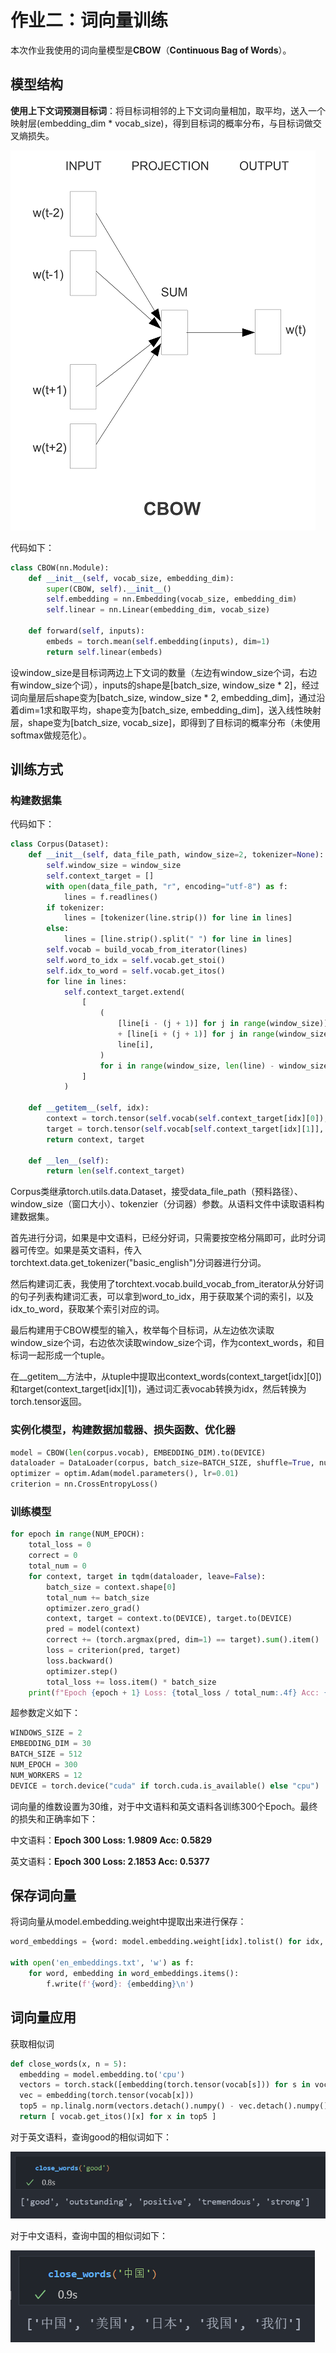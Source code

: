 # 作业二：词向量训练

本次作业我使用的词向量模型是**CBOW**（**Continuous Bag of Words**）。

## 模型结构

**使用上下文词预测目标词**：将目标词相邻的上下文词向量相加，取平均，送入一个映射层(embedding_dim * vocab_size)，得到目标词的概率分布，与目标词做交叉熵损失。

![CBOW](./picture/CBOW.png)

代码如下：

```python
class CBOW(nn.Module):
    def __init__(self, vocab_size, embedding_dim):
        super(CBOW, self).__init__()
        self.embedding = nn.Embedding(vocab_size, embedding_dim)
        self.linear = nn.Linear(embedding_dim, vocab_size)

    def forward(self, inputs):
        embeds = torch.mean(self.embedding(inputs), dim=1)
        return self.linear(embeds)
```

设window_size是目标词两边上下文词的数量（左边有window_size个词，右边有window_size个词），inputs的shape是[batch_size, window_size * 2]，经过词向量层后shape变为[batch_size, window_size * 2, embedding_dim]，通过沿着dim=1求和取平均，shape变为[batch_size, embedding_dim]，送入线性映射层，shape变为[batch_size, vocab_size]，即得到了目标词的概率分布（未使用softmax做规范化）。

## 训练方式

### 构建数据集

代码如下：

```python
class Corpus(Dataset):
    def __init__(self, data_file_path, window_size=2, tokenizer=None):
        self.window_size = window_size
        self.context_target = []
        with open(data_file_path, "r", encoding="utf-8") as f:
            lines = f.readlines()
        if tokenizer:
            lines = [tokenizer(line.strip()) for line in lines]
        else:
            lines = [line.strip().split(" ") for line in lines]
        self.vocab = build_vocab_from_iterator(lines)
        self.word_to_idx = self.vocab.get_stoi()
        self.idx_to_word = self.vocab.get_itos()
        for line in lines:
            self.context_target.extend(
                [
                    (
                        [line[i - (j + 1)] for j in range(window_size)]
                        + [line[i + (j + 1)] for j in range(window_size)],
                        line[i],
                    )
                    for i in range(window_size, len(line) - window_size)
                ]
            )

    def __getitem__(self, idx):
        context = torch.tensor(self.vocab(self.context_target[idx][0]), dtype=torch.long)
        target = torch.tensor(self.vocab[self.context_target[idx][1]], dtype=torch.long)
        return context, target

    def __len__(self):
        return len(self.context_target)
```

Corpus类继承torch.utils.data.Dataset，接受data_file_path（预料路径）、window_size（窗口大小）、tokenzier（分词器）参数。从语料文件中读取语料构建数据集。

首先进行分词，如果是中文语料，已经分好词，只需要按空格分隔即可，此时分词器可传空。如果是英文语料，传入torchtext.data.get_tokenizer("basic_english")分词器进行分词。

然后构建词汇表，我使用了torchtext.vocab.build_vocab_from_iterator从分好词的句子列表构建词汇表，可以拿到word_to_idx，用于获取某个词的索引，以及idx_to_word，获取某个索引对应的词。

最后构建用于CBOW模型的输入，枚举每个目标词，从左边依次读取window_size个词，右边依次读取window_size个词，作为context_words，和目标词一起形成一个tuple。

在\_\_getitem\_\_方法中，从tuple中提取出context_words(context_target\[idx\]\[0\])和target(context_target\[idx\]\[1\])，通过词汇表vocab转换为idx，然后转换为torch.tensor返回。

### 实例化模型，构建数据加载器、损失函数、优化器

```python
model = CBOW(len(corpus.vocab), EMBEDDING_DIM).to(DEVICE)
dataloader = DataLoader(corpus, batch_size=BATCH_SIZE, shuffle=True, num_workers=NUM_WORKERS)
optimizer = optim.Adam(model.parameters(), lr=0.01)
criterion = nn.CrossEntropyLoss()
```

### 训练模型

```python
for epoch in range(NUM_EPOCH):
    total_loss = 0
    correct = 0
    total_num = 0
    for context, target in tqdm(dataloader, leave=False):
        batch_size = context.shape[0]
        total_num += batch_size
        optimizer.zero_grad()
        context, target = context.to(DEVICE), target.to(DEVICE)
        pred = model(context)
        correct += (torch.argmax(pred, dim=1) == target).sum().item()
        loss = criterion(pred, target)
        loss.backward()
        optimizer.step()
        total_loss += loss.item() * batch_size
    print(f"Epoch {epoch + 1} Loss: {total_loss / total_num:.4f} Acc: {correct / total_num:.4f}")
```

超参数定义如下：

```python
WINDOWS_SIZE = 2
EMBEDDING_DIM = 30
BATCH_SIZE = 512
NUM_EPOCH = 300
NUM_WORKERS = 12
DEVICE = torch.device("cuda" if torch.cuda.is_available() else "cpu")
```

词向量的维数设置为30维，对于中文语料和英文语料各训练300个Epoch。最终的损失和正确率如下：

中文语料：**Epoch 300 Loss: 1.9809 Acc: 0.5829**

英文语料：**Epoch 300 Loss: 2.1853 Acc: 0.5377**

## 保存词向量

将词向量从model.embedding.weight中提取出来进行保存：

```python
word_embeddings = {word: model.embedding.weight[idx].tolist() for idx, word in enumerate(corpus.idx_to_word)}

with open('en_embeddings.txt', 'w') as f:
    for word, embedding in word_embeddings.items():
        f.write(f'{word}: {embedding}\n')
```

## 词向量应用

获取相似词

```python
def close_words(x, n = 5):
  embedding = model.embedding.to('cpu')
  vectors = torch.stack([embedding(torch.tensor(vocab[s])) for s in vocab.get_itos()], 0)
  vec = embedding(torch.tensor(vocab[x]))
  top5 = np.linalg.norm(vectors.detach().numpy() - vec.detach().numpy(), axis = 1).argsort()[:n]
  return [ vocab.get_itos()[x] for x in top5 ]
```

对于英文语料，查询good的相似词如下：

![en-good](./picture/en-good.png)

对于中文语料，查询中国的相似词如下：

![zh-good](./picture/zh-china.png)